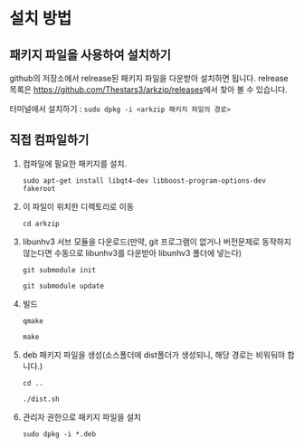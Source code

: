 설치 방법
=============

## 패키지 파일을 사용하여 설치하기

github의 저장소에서 relrease된 패키지 파일을 다운받아 설치하면 됩니다. relrease 목록은 <https://github.com/Thestars3/arkzip/releases>에서 찾아 볼 수 있습니다.

터미널에서 설치하기 : `sudo dpkg -i <arkzip 패키지 파일의 경로>`

## 직접 컴파일하기

1. 컴파일에 필요한 패키지를 설치.

	`sudo apt-get install libqt4-dev libboost-program-options-dev fakeroot`

2. 이 파일이 위치한 디렉토리로 이동

	`cd arkzip`
	
3. libunhv3 서브 모듈을 다운로드(만약, git 프로그램이 없거나 버전문제로 동작하지 않는다면 수동으로 libunhv3를 다운받아 libunhv3 폴더에 넣는다)

	`git submodule init`
	
	`git submodule update`

4. 빌드
	
	`qmake`
	
	`make`

5. deb 패키지 파일을 생성(소스폴더에 dist폴더가 생성되니, 해당 경로는 비워둬야 합니다.)

	`cd ..`
	
	`./dist.sh`

6. 관리자 권한으로 패키지 파일을 설치

	`sudo dpkg -i *.deb`
